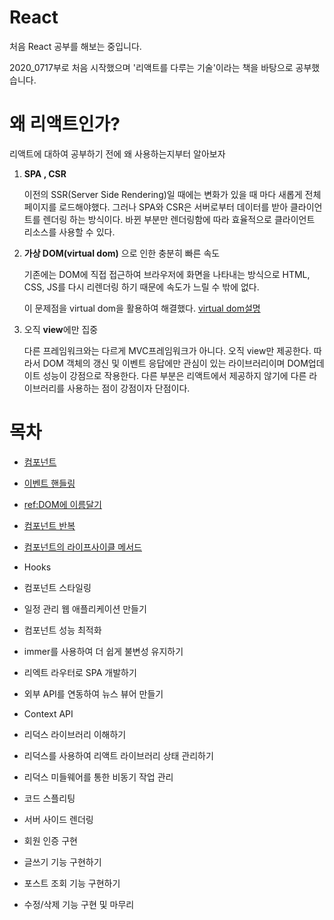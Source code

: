 # React
처음  React 공부를 해보는 중입니다. 

2020_0717부로 처음 시작했으며 '리액트를 다루는 기술'이라는 책을 바탕으로 공부했습니다.

# 왜 리액트인가?
리액트에 대하여 공부하기 전에 왜 사용하는지부터 알아보자

1. **SPA , CSR**

    이전의 SSR(Server Side Rendering)일 때에는 변화가 있을 때 마다 새롭게 전체 페이지를 로드해야했다.
    그러나 SPA와 CSR은 서버로부터 데이터를 받아 클라이언트를 렌더링 하는 방식이다.
    바뀐 부분만 렌더링함에 따라 효율적으로 클라이언트 리소스를 사용할 수 있다.
    
2. **가상 DOM(virtual dom)** 으로 인한 충분히 빠른 속도

    기존에는 DOM에 직접 접근하여 브라우저에 화면을 나타내는 방식으로 HTML, CSS, JS를 다시 리렌더링 하기 때문에 속도가 느릴 수 밖에 없다.
    
    이 문제점을 virtual dom을 활용하여 해결했다.
    [virtual dom설명](https://www.youtube.com/watch?time_continue=1&v=BYbgopx44vo&feature=emb_logo)
    
3. 오직 **view**에만 집중

    다른 프레임워크와는 다르게 MVC프레임워크가 아니다.
    오직 view만 제공한다.
    따라서 DOM 객체의 갱신 및 이벤트 응답에만 관심이 있는 라이브러리이며 DOM업데이트 성능이 강점으로 작용한다.
    다른 부분은 리액트에서 제공하지 않기에 다른 라이브러리를 사용하는 점이 강점이자 단점이다.
    

# 목차
* [컴포넌트](https://github.com/jhoon12/React_Study/blob/master/01.%EC%BB%B4%ED%8F%AC%EB%84%8C%ED%8A%B8/component/%EC%BB%B4%ED%8F%AC%EB%84%8C%ED%8A%B8%EC%9D%98%EA%B0%9C%EB%85%90.md)

* [이벤트 핸들링](https://github.com/jhoon12/React_Study/blob/master/02.%EC%9D%B4%EB%B2%A4%ED%8A%B8%20%ED%95%B8%EB%93%A4%EB%A7%81/event/%EC%9D%B4%EB%B2%A4%ED%8A%B8%20%ED%97%A8%EB%93%A4%EB%A7%81.md)

* [ref:DOM에 이름달기](https://github.com/jhoon12/React_Study/blob/master/03.ref%2C%20Dom%EC%97%90%20%EC%9D%B4%EB%A6%84%EB%8B%AC%EA%B8%B0/ref/ref%20Dom%EC%97%90%20%EC%9D%B4%EB%A6%84%20%EB%8B%AC%EA%B8%B0.md)

* [컴포넌트 반복](https://github.com/jhoon12/React_Study/blob/master/04.%EC%BB%B4%ED%8F%AC%EB%84%8C%ED%8A%B8%EC%9D%98%20%EB%B0%98%EB%B3%B5/comporepeat/%EC%BB%B4%ED%8F%AC%EB%84%8C%ED%8A%B8%EC%9D%98%20%EB%B0%98%EB%B3%B5.md)

* [컴포넌트의 라이프사이클 메서드](https://github.com/jhoon12/React_Study/blob/master/05.%EC%BB%B4%ED%8F%AC%EB%84%8C%ED%8A%B8%EC%9D%98%20%EB%9D%BC%EC%9D%B4%ED%94%84%EC%82%AC%EC%9D%B4%ED%81%B4%20%EB%A9%94%EC%84%9C%EB%93%9C/lifecycle/%EC%BB%B4%ED%8F%AC%EB%84%8C%ED%8A%B8%EC%9D%98%20%EB%9D%BC%EC%9D%B4%ED%94%84%EC%82%AC%EC%9D%B4%ED%81%B4%20%EB%A9%94%EC%84%9C%EB%93%9C.md)

* Hooks

* 컴포넌트 스타일링

* 일정 관리 웹 애플리케이션 만들기

* 컴포넌트 성능 최적화 

* immer를 사용하여 더 쉽게 불변성 유지하기

* 리엑트 라우터로 SPA 개발하기

* 외부 API를 연동하여 뉴스 뷰어 만들기

* Context API

* 리덕스 라이브러리 이해하기

* 리덕스를 사용하여 리액트 라이브러리 상태 관리하기

* 리덕스 미들웨어를 통한 비동기 작업 관리

* 코드 스플리팅

* 서버 사이드 렌더링

* 회원 인증 구현

* 글쓰기 기능 구현하기

* 포스트 조회 기능 구현하기

* 수정/삭제 기능 구현 및 마무리
